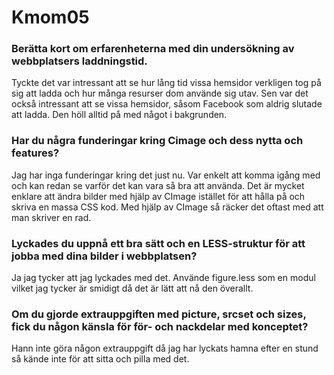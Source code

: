 Kmom05
===============================

<h3>Berätta kort om erfarenheterna med din undersökning av webbplatsers laddningstid.</h3>
<p>Tyckte det var intressant att se hur lång tid vissa hemsidor verkligen tog på sig att ladda och hur många resurser dom använde sig utav. Sen var det också intressant att se vissa hemsidor, såsom Facebook som aldrig slutade att ladda. Den höll alltid på med något i bakgrunden.</p>
<h3>Har du några funderingar kring Cimage och dess nytta och features?</h3>
<p>Jag har inga funderingar kring det just nu. Var enkelt att komma igång med och kan redan se varför det kan vara så bra att använda. Det är mycket enklare att ändra bilder med hjälp av CImage istället för att hålla på och skriva en massa CSS kod. Med hjälp av CImage så räcker det oftast med att man skriver en rad.</p>
<h3>Lyckades du uppnå ett bra sätt och en LESS-struktur för att jobba med dina bilder i webbplatsen?</h3>
<p>Ja jag tycker att jag lyckades med det. Använde figure.less som en modul vilket jag tycker är smidigt då det är lätt att nå den överallt.</p>
<h3>Om du gjorde extrauppgiften med picture, srcset och sizes, fick du någon känsla för för- och nackdelar med konceptet?</h3>
<p>Hann inte göra någon extrauppgift då jag har lyckats hamna efter en stund så kände inte för att sitta och pilla med det.</p>
